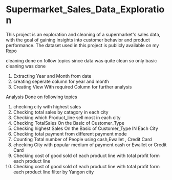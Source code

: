 # Supermarket_Sales_Data_Exploration
 This project is an exploration and cleaning of a supermarket's sales data, with the goal of gaining insights into customer behavior and product performance. The dataset used in this project is publicly available on my Repo

cleaning done on follow topics since data was quite clean so only basic cleaning was done

1) Extracting Year and Month from date 
2) creating seperate column for year and month
3) Creating View With required Column for further analysis

Analysis Done on following topics

1) checking city with highest sales
2) Checking total sales by catagory in each city
3) Checking which Product_line sell most in each city
4) Checking TotalSales On the Basic of Customer_Type
5) Checking highest Sales On the Basic of Customer_Type IN Each City
6) Checking total payment from different payment mode
7) Counting Total number of People using cash,Ewallet , Credit Card
8) checking City with popular medium of payment cash or Ewallet or Credit Card 
9) Checking cost of good sold of each product line with total profit  form each product line
10) Checking cost of good sold of each product line with total profit  form each product line filter by Yangon city
